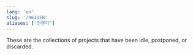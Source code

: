```yaml
---
lang: 'en'
slug: '/9631EB'
aliases: ['언젠가']
---
```


These are the collections of projects that have been idle, postponed, or discarded.
